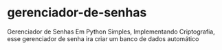 # gerenciador-de-senhas
Gerenciador de Senhas Em Python Simples,
Implementando Criptografia, esse gerenciador de senha ira criar um banco de dados automático  
